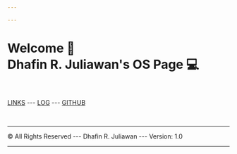 ```yaml
---

---
```

# Welcome 🍻 <br>  Dhafin R. Juliawan's OS Page 💻
<br>

[LINKS](https://dhafinn.github.io/os222/LINKS/) ---
[LOG](TXT/mylog.txt) ---
[GITHUB](https://github.com/dhafinn/os222)
<br>

<br>
<hr>
&copy; All Rights Reserved  ---  Dhafin R. Juliawan  --- Version:  1.0
<hr>
<br>
